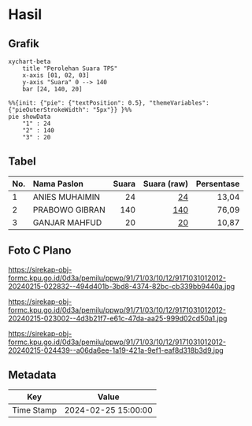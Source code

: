 # Hasil

## Grafik

```mermaid
xychart-beta
    title "Perolehan Suara TPS"
    x-axis [01, 02, 03]
    y-axis "Suara" 0 --> 140
    bar [24, 140, 20]
```

```mermaid
%%{init: {"pie": {"textPosition": 0.5}, "themeVariables": {"pieOuterStrokeWidth": "5px"}} }%%
pie showData
    "1" : 24
    "2" : 140
    "3" : 20
```

## Tabel

| No. | Nama Paslon    | Suara | Suara (raw) | Persentase |
|:--- |:-------------- | -----:| -----------:| ----------:|
| 1   | ANIES MUHAIMIN | 24    | [24][p-1]   | 13,04      |
| 2   | PRABOWO GIBRAN | 140   | [140][p-2]  | 76,09      |
| 3   | GANJAR MAHFUD  | 20    | [20][p-3]   | 10,87      |


[p-1]: https://github.com/gigit-pemilu/pemilu-2024-91-papua/blob/main/pilpres/hitung-suara/sub/91-papua/sub/71-kota-jayapura/sub/03-abepura/sub/1012-kota-baru/sub/012-tps/sub/paslon-1.txt
[p-2]: https://github.com/gigit-pemilu/pemilu-2024-91-papua/blob/main/pilpres/hitung-suara/sub/91-papua/sub/71-kota-jayapura/sub/03-abepura/sub/1012-kota-baru/sub/012-tps/sub/paslon-2.txt
[p-3]: https://github.com/gigit-pemilu/pemilu-2024-91-papua/blob/main/pilpres/hitung-suara/sub/91-papua/sub/71-kota-jayapura/sub/03-abepura/sub/1012-kota-baru/sub/012-tps/sub/paslon-3.txt

## Foto C Plano

https://sirekap-obj-formc.kpu.go.id/0d3a/pemilu/ppwp/91/71/03/10/12/9171031012012-20240215-022832--494d401b-3bd8-4374-82bc-cb339bb9440a.jpg

https://sirekap-obj-formc.kpu.go.id/0d3a/pemilu/ppwp/91/71/03/10/12/9171031012012-20240215-023002--4d3b21f7-e61c-47da-aa25-999d02cd50a1.jpg

https://sirekap-obj-formc.kpu.go.id/0d3a/pemilu/ppwp/91/71/03/10/12/9171031012012-20240215-024439--a06da6ee-1a19-421a-9ef1-eaf8d318b3d9.jpg


## Metadata

| Key        | Value               |
| ---------- | ------------------- |
| Time Stamp | 2024-02-25 15:00:00 |



